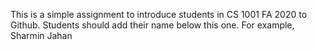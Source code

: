 This is a simple assignment to introduce students in CS 1001 FA 2020 to Github. Students should add their name below this one. For example,
Sharmin Jahan
